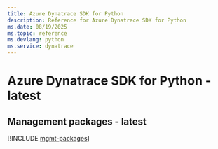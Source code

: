 ```yaml
---
title: Azure Dynatrace SDK for Python
description: Reference for Azure Dynatrace SDK for Python
ms.date: 08/19/2025
ms.topic: reference
ms.devlang: python
ms.service: dynatrace
---
```

# Azure Dynatrace SDK for Python - latest

## Management packages - latest
[!INCLUDE [mgmt-packages](dynatrace-mgmt-index.md)]